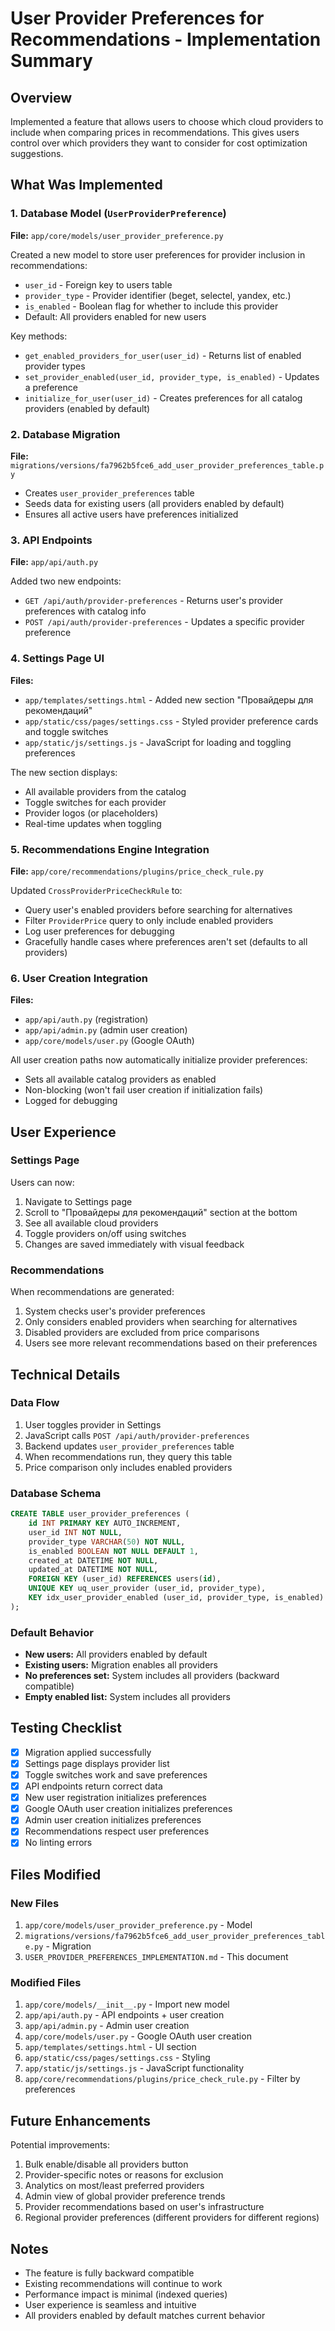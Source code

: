 # User Provider Preferences for Recommendations - Implementation Summary

## Overview
Implemented a feature that allows users to choose which cloud providers to include when comparing prices in recommendations. This gives users control over which providers they want to consider for cost optimization suggestions.

## What Was Implemented

### 1. Database Model (`UserProviderPreference`)
**File:** `app/core/models/user_provider_preference.py`

Created a new model to store user preferences for provider inclusion in recommendations:
- `user_id` - Foreign key to users table
- `provider_type` - Provider identifier (beget, selectel, yandex, etc.)
- `is_enabled` - Boolean flag for whether to include this provider
- Default: All providers enabled for new users

Key methods:
- `get_enabled_providers_for_user(user_id)` - Returns list of enabled provider types
- `set_provider_enabled(user_id, provider_type, is_enabled)` - Updates a preference
- `initialize_for_user(user_id)` - Creates preferences for all catalog providers (enabled by default)

### 2. Database Migration
**File:** `migrations/versions/fa7962b5fce6_add_user_provider_preferences_table.py`

- Creates `user_provider_preferences` table
- Seeds data for existing users (all providers enabled by default)
- Ensures all active users have preferences initialized

### 3. API Endpoints
**File:** `app/api/auth.py`

Added two new endpoints:
- `GET /api/auth/provider-preferences` - Returns user's provider preferences with catalog info
- `POST /api/auth/provider-preferences` - Updates a specific provider preference

### 4. Settings Page UI
**Files:** 
- `app/templates/settings.html` - Added new section "Провайдеры для рекомендаций"
- `app/static/css/pages/settings.css` - Styled provider preference cards and toggle switches
- `app/static/js/settings.js` - JavaScript for loading and toggling preferences

The new section displays:
- All available providers from the catalog
- Toggle switches for each provider
- Provider logos (or placeholders)
- Real-time updates when toggling

### 5. Recommendations Engine Integration
**File:** `app/core/recommendations/plugins/price_check_rule.py`

Updated `CrossProviderPriceCheckRule` to:
- Query user's enabled providers before searching for alternatives
- Filter `ProviderPrice` query to only include enabled providers
- Log user preferences for debugging
- Gracefully handle cases where preferences aren't set (defaults to all providers)

### 6. User Creation Integration
**Files:** 
- `app/api/auth.py` (registration)
- `app/api/admin.py` (admin user creation)
- `app/core/models/user.py` (Google OAuth)

All user creation paths now automatically initialize provider preferences:
- Sets all available catalog providers as enabled
- Non-blocking (won't fail user creation if initialization fails)
- Logged for debugging

## User Experience

### Settings Page
Users can now:
1. Navigate to Settings page
2. Scroll to "Провайдеры для рекомендаций" section at the bottom
3. See all available cloud providers
4. Toggle providers on/off using switches
5. Changes are saved immediately with visual feedback

### Recommendations
When recommendations are generated:
1. System checks user's provider preferences
2. Only considers enabled providers when searching for alternatives
3. Disabled providers are excluded from price comparisons
4. Users see more relevant recommendations based on their preferences

## Technical Details

### Data Flow
1. User toggles provider in Settings
2. JavaScript calls `POST /api/auth/provider-preferences`
3. Backend updates `user_provider_preferences` table
4. When recommendations run, they query this table
5. Price comparison only includes enabled providers

### Database Schema
```sql
CREATE TABLE user_provider_preferences (
    id INT PRIMARY KEY AUTO_INCREMENT,
    user_id INT NOT NULL,
    provider_type VARCHAR(50) NOT NULL,
    is_enabled BOOLEAN NOT NULL DEFAULT 1,
    created_at DATETIME NOT NULL,
    updated_at DATETIME NOT NULL,
    FOREIGN KEY (user_id) REFERENCES users(id),
    UNIQUE KEY uq_user_provider (user_id, provider_type),
    KEY idx_user_provider_enabled (user_id, provider_type, is_enabled)
);
```

### Default Behavior
- **New users:** All providers enabled by default
- **Existing users:** Migration enables all providers
- **No preferences set:** System includes all providers (backward compatible)
- **Empty enabled list:** System includes all providers

## Testing Checklist

- [x] Migration applied successfully
- [x] Settings page displays provider list
- [x] Toggle switches work and save preferences
- [x] API endpoints return correct data
- [x] New user registration initializes preferences
- [x] Google OAuth user creation initializes preferences
- [x] Admin user creation initializes preferences
- [x] Recommendations respect user preferences
- [x] No linting errors

## Files Modified

### New Files
1. `app/core/models/user_provider_preference.py` - Model
2. `migrations/versions/fa7962b5fce6_add_user_provider_preferences_table.py` - Migration
3. `USER_PROVIDER_PREFERENCES_IMPLEMENTATION.md` - This document

### Modified Files
1. `app/core/models/__init__.py` - Import new model
2. `app/api/auth.py` - API endpoints + user creation
3. `app/api/admin.py` - Admin user creation
4. `app/core/models/user.py` - Google OAuth user creation
5. `app/templates/settings.html` - UI section
6. `app/static/css/pages/settings.css` - Styling
7. `app/static/js/settings.js` - JavaScript functionality
8. `app/core/recommendations/plugins/price_check_rule.py` - Filter by preferences

## Future Enhancements

Potential improvements:
1. Bulk enable/disable all providers button
2. Provider-specific notes or reasons for exclusion
3. Analytics on most/least preferred providers
4. Admin view of global provider preference trends
5. Provider recommendations based on user's infrastructure
6. Regional provider preferences (different providers for different regions)

## Notes

- The feature is fully backward compatible
- Existing recommendations will continue to work
- Performance impact is minimal (indexed queries)
- User experience is seamless and intuitive
- All providers enabled by default matches current behavior

